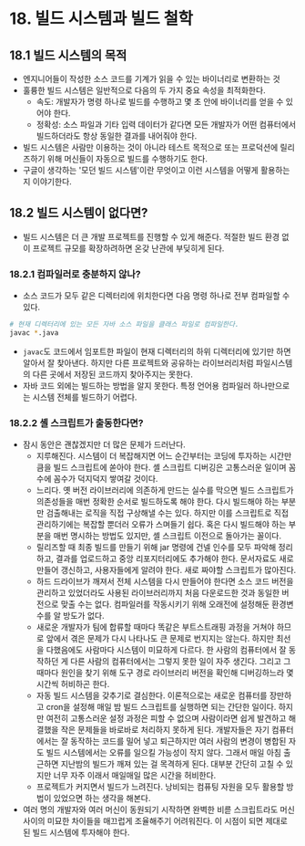 # 18. 빌드 시스템과 빌드 철학

## 18.1 빌드 시스템의 목적

- 엔지니어들이 작성한 소스 코드를 기계가 읽을 수 있는 바이너리로 변환하는 것
- 훌륭한 빌드 시스템은 일반적으로 다음의 두 가지 중요 속성을 최적화한다.
  - 속도: 개발자가 명령 하나로 빌드를 수행하고 몇 초 안에 바이너리를 얻을 수 있어야 한다.
  - 정확성: 소스 파일과 기타 입력 데이터가 같다면 모든 개발자가 어떤 컴퓨터에서 빌드하더라도 항상 동일한 결과를 내어줘야 한다.
- 빌드 시스템은 사람만 이용하는 것이 아니라 테스트 목적으로 또는 프로덕션에 릴리즈하기 위해 머신들이 자동으로 빌드를 수행하기도 한다.
- 구글이 생각하는 '모던 빌드 시스템'이란 무엇이고 이런 시스템을 어떻게 활용하는지 이야기한다.

## 18.2 빌드 시스템이 없다면?

- 빌드 시스템은 더 큰 개발 프로젝트를 진행할 수 있게 해준다. 적절한 빌드 환경 없이 프로젝트 규모를 확장하려하면 온갖 난관에 부딪히게 된다.

### 18.2.1 컴파일러로 충분하지 않나?

- 소스 코드가 모두 같은 디렉터리에 위치한다면 다음 명령 하나로 전부 컴파일할 수 있다.
```bash
# 현재 디렉터리에 있는 모든 자바 소스 파일을 클래스 파일로 컴파일한다.
javac *.java
```
- `javac`도 코드에서 임포트한 파일이 현재 디렉터리의 하위 디렉터리에 있기만 하면 알아서 잘 찾아낸다. 하지만 다른 프로젝트와 공유하는 라이브러리처럼 파일시스템의 다른 곳에서 저장된 코드까지 찾아주지는 못한다.
- 자바 코드 외에는 빌드하는 방법을 알지 못한다. 특정 언어용 컴파일러 하나만으로는 시스템 전체를 빌드하기 어렵다.

### 18.2.2 셸 스크립트가 출동한다면?

- 잠시 동안은 괜찮겠지만 더 많은 문제가 드러난다.
  - 지루해진다. 시스템이 더 복잡해지면 어느 순간부터는 코딩에 투자하는 시간만큼을 빌드 스크립트에 쏟아야 한다. 셸 스크립트 디버깅은 고통스러운 일이며 꼼수에 꼼수가 덕지덕지 쌓여갈 것이다.
  - 느리다. 옛 버전 라이브러리에 의존하게 만드는 실수를 막으면 빌드 스크립트가 의존성들을 매번 정확한 순서로 빌드하도록 해야 한다. 다시 빌드해야 하는 부분만 검출해내는 로직을 직접 구상해낼 수는 있다. 하지만 이를 스크립트로 직접 관리하기에는 복잡할 뿐더러 오류가 스며들기 쉽다. 혹은 다시 빌드해야 하는 부분을 매번 명시하는 방법도 있지만, 셸 스크립트 이전으로 돌아가는 꼴이다.
  - 릴리즈할 때 최종 빌드를 만들기 위해 jar 명령에 건넬 인수를 모두 파악해 정리하고, 결과를 업로드하고 중앙 리포지터리에도 추가해야 한다. 문서자료도 새로 만들어 갱신하고, 사용자들에게 알려야 한다. 새로 짜야할 스크립트가 많아진다.
  - 하드 드라이브가 깨져서 전체 시스템을 다시 만들어야 한다면 소스 코드 버전을 관리하고 있었더라도 사용된 라이브러리까지 처음 다운로드한 것과 동일한 버전으로 맞출 수는 없다. 컴파일러를 작동시키기 위해 오래전에 설정해둔 환경변수를 알 방도가 없다.
  - 새로운 개발자가 팀에 합류할 때마다 똑같은 부트스트래핑 과정을 거쳐야 하므로 앞에서 겪은 문제가 다시 나타나도 큰 문제로 번지지는 않는다. 하지만 최선을 다했음에도 사람마다 시스템이 미묘하게 다르다. 한 사람의 컴퓨터에서 잘 동작하던 게 다른 사람의 컴퓨터에서는 그렇지 못한 일이 자주 생긴다. 그리고 그때마다 원인을 찾기 위해 도구 경로 라이브러리 버전을 확인해 디버깅하느라 몇 시간씩 허비하곤 한다.
  - 자동 빌드 시스템을 갖추기로 결심한다. 이론적으로는 새로운 컴퓨터를 장만하고 cron을 설정해 매일 밤 빌드 스크립트를 실행하면 되는 간단한 일이다. 하지만 여전히 고통스러운 설정 과정은 피할 수 없으며 사람이라면 쉽게 발견하고 해결했을 작은 문제들을 바로바로 처리하지 못하게 된다. 개발자들은 자기 컴퓨터에서는 잘 동작하는 코드를 밀어 넣고 퇴근하지만 여러 사람의 변경이 병합된 자도 빌드 시스템에서는 오류를 일으킬 가능성이 작지 않다. 그래서 매일 아침 출근하면 지난밤의 빌드가 깨져 있는 걸 목격하게 된다. 대부분 간단히 고칠 수 있지만 너무 자주 이래서 매일매일 많은 시간을 허비한다.
  - 프로젝트가 커지면서 빌드가 느려진다. 낭비되는 컴퓨팅 자원을 모두 활용할 방법이 있었으면 하는 생각을 해본다.
- 여러 명의 개발자와 여러 머신이 동원되기 시작하면 완벽한 비륻 스크립트라도 머신 사이의 미묘한 차이들을 매끄럽게 조율해주기 어려워진다. 이 시점이 되면 제대로 된 빌드 시스템에 투자해야 한다.
